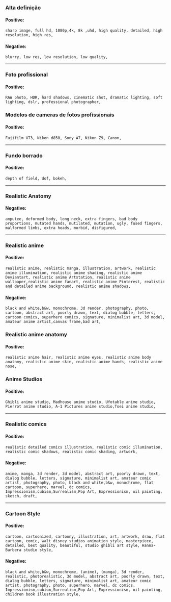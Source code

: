  ### Alta definição
 #### Positive:
```
sharp image, full hd, 1080p,4k, 8k ,uhd, high quality, detailed, high resolution, high res,
```
#### Negative:
```
blurry, low res, low resolution, low quality,
```
---
### Foto profissional
#### Positive:
```
RAW photo, HDR, hard shadows, cinematic shot, dramatic lighting, soft lighting, dslr, professional photographer,
```
### Modelos de cameras de fotos profissionais
#### Positive:
```
Fujifilm XT3, Nikon d850, Sony A7, Nikon Z9, Canon,
```
---
### Fundo borrado
#### Positive:
```
depth of field, dof, bokeh,
```
---
### Realistic Anatomy
 #### Negative:
```
amputee, deformed body, long neck, extra fingers, bad body proportions, mutated hands, mutilated, mutation, ugly, fused fingers, malformed limbs, extra heads, morbid, disfigured,
```
---
 ### Realistic anime
 #### Positive:
```
realistic anime, realistic manga, illustration, artwork, realistic anime illumination, realistic anime shading, realistic anime Deviantart, realistic anime Artstation, realistic anime wallpaper,realistic anime fanart, realistic anime Pinterest, realistic and detailed anime background, realistic anime shadows,
```
#### Negative:
```
black and white,b&w, monochrome, 3d render, photography, photo, cartoon, abstract art, poorly drawn, text, dialog bubble, letters, cartoon comics, superhero comics, signature, minimalist art, 3d model, amateur anime artist,canvas frame,bad art,
```
### Realistic anime anatomy
#### Positive:
```
realistic anime hair, realistic anime eyes, realistic anime body anatomy, realistic anime skin, realistic anime hands, realistic anime nose,
```
### Anime Studios
 #### Positive:
```
Ghibli anime studio, Madhouse anime studio, Ufotable anime studio, Pierrot anime studio, A-1 Pictures anime studio,Toei anime studio,
```
---
### Realistic comics
#### Positive:
```
realistic detailed comics illustration, realistic comic illumination, realistic comic shadows, realistic comic shading, artwork,
```
#### Negative:
```
anime, manga, 3d render, 3d model, abstract art, poorly drawn, text, dialog bubble, letters, signature, minimalist art, amateur comic artist, photography, photo, black and white,b&w, monochrome, flat cartoon, superhero, marvel, dc comics, Impressionism,cubism,Surrealism,Pop Art, Expressionism, oil painting, sketch, draft,
```
---
### Cartoon Style
#### Positive:
```
cartoon, cartoonized, cartoony, illustration, art, artwork, draw, flat cartoon, comic, walt disney studios animation style, masterpiece, detailed, best quality, beautiful, studio ghibli art style, Hanna-Barbera studio style,
```

#### Negative:
```
black and white,b&w, monochrome, (anime), (manga), 3d render, realistic, photorealistic, 3d model, abstract art, poorly drawn, text, dialog bubble, letters, signature, minimalist art, amateur comic artist, photography, photo, superhero, marvel, dc comics, Impressionism,cubism,Surrealism,Pop Art, Expressionism, oil painting, children book illustration style,
```